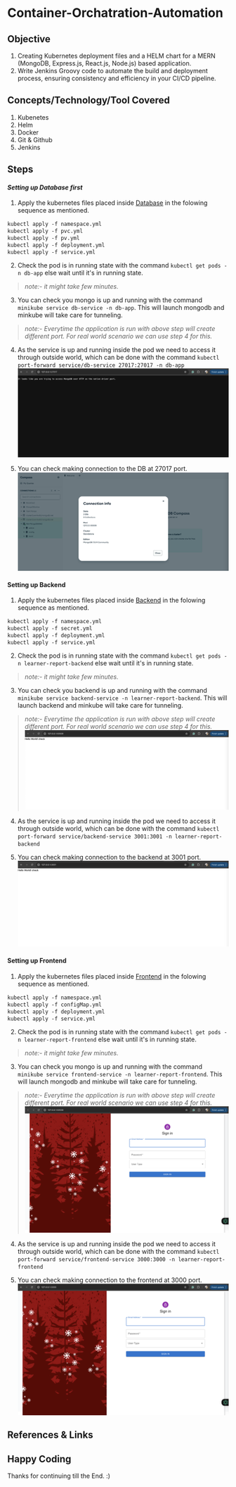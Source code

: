 # Container-Orchatration-Automation


## Objective
1. Creating Kubernetes deployment files and a HELM chart for a MERN (MongoDB, Express.js, React.js, Node.js) based application.
2. Write Jenkins Groovy code to automate the build and deployment process, ensuring consistency and efficiency in your CI/CD pipeline.


## Concepts/Technology/Tool Covered
1. Kubenetes
2. Helm
3. Docker
4. Git & Github
5. Jenkins

## Steps

#### **_Setting up Database first_**

1. Apply the kubernetes files placed inside [Database](./databaseMongoDB/) in the folowing sequence as mentioned.
```
kubectl apply -f namespace.yml
kubectl apply -f pvc.yml
kubectl apply -f pv.yml
kubectl apply -f deployment.yml
kubectl apply -f service.yml
```
2. Check the pod is in running state with the command `kubectl get pods -n db-app` else wait until it's in running state.
> _note:- it might take few minutes._

3. You can check you mongo is up and running with the command `minikube service db-service -n db-app`. This will launch mongodb and minkube will take care for tunneling.
> _note:- Everytime the application is run with above step will create different port. For real world scenario we can use step 4 for this._

4. As the service is up and running inside the pod we need to access it through outside world, which can be done with the command `kubectl port-forward service/db-service 27017:27017 -n db-app`
![MongoDB_Connection](./snapshots/DB27017.png)

5. You can check making connection to the DB at 27017 port.
![MongoDB_Connection](./snapshots/MongoDbInCompass.png)

#### **Setting up Backend**

1. Apply the kubernetes files placed inside [Backend](./backend/) in the folowing sequence as mentioned.
```
kubectl apply -f namespace.yml
kubectl apply -f secret.yml
kubectl apply -f deployment.yml
kubectl apply -f service.yml
```
2. Check the pod is in running state with the command `kubectl get pods -n learner-report-backend` else wait until it's in running state.
> _note:- it might take few minutes._

3. You can check you backend is up and running with the command `minikube service backend-service -n learner-report-backend`. This will launch backend and minkube will take care for tunneling.
> _note:- Everytime the application is run with above step will create different port. For real world scenario we can use step 4 for this._
![Backend_Connection](./snapshots/BackendInBrowser.png)

4. As the service is up and running inside the pod we need to access it through outside world, which can be done with the command `kubectl port-forward service/backend-service 3001:3001 -n learner-report-backend`

5. You can check making connection to the backend at 3001 port.
![Backend_Connection](./snapshots/Backend3001.png)

#### **Setting up Frontend**

1. Apply the kubernetes files placed inside [Frontend](./frontend/) in the folowing sequence as mentioned.
```
kubectl apply -f namespace.yml
kubectl apply -f configMap.yml
kubectl apply -f deployment.yml
kubectl apply -f service.yml
```
2. Check the pod is in running state with the command `kubectl get pods -n learner-report-frontend` else wait until it's in running state.
> _note:- it might take few minutes._

3. You can check you mongo is up and running with the command `minikube service frontend-service -n learner-report-frontend`. This will launch mongodb and minkube will take care for tunneling.
> _note:- Everytime the application is run with above step will create different port. For real world scenario we can use step 4 for this._
![Frontend_Connection](./snapshots/FrontendInBrowser.png)

4. As the service is up and running inside the pod we need to access it through outside world, which can be done with the command `kubectl port-forward service/frontend-service 3000:3000 -n learner-report-frontend`

6. You can check making connection to the frontend at 3000 port.
![Frontend_Connection](./snapshots/Frontend3000.png)


## References & Links


## Happy Coding
Thanks for continuing till the End. :)
